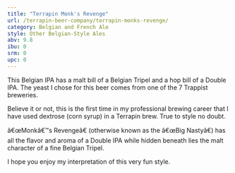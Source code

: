 ```yaml
---
title: "Terrapin Monk's Revenge"
url: /terrapin-beer-company/terrapin-monks-revenge/
category: Belgian and French Ale
style: Other Belgian-Style Ales
abv: 9.8
ibu: 0
srm: 0
upc: 0
---
```

This Belgian IPA has a malt bill of a Belgian Tripel and a hop bill of a Double IPA. The yeast I chose for this beer comes from one of the 7 Trappist breweries.

Believe it or not, this is the first time in my professional brewing career that I have used dextrose (corn syrup) in a Terrapin brew. True to style no doubt.

â€œMonkâ€™s Revengeâ€ (otherwise known as the â€œBig Nastyâ€) has all the flavor and aroma of a Double IPA while hidden beneath lies the malt character of a fine Belgian Tripel.

I hope you enjoy my interpretation of this very fun style.
